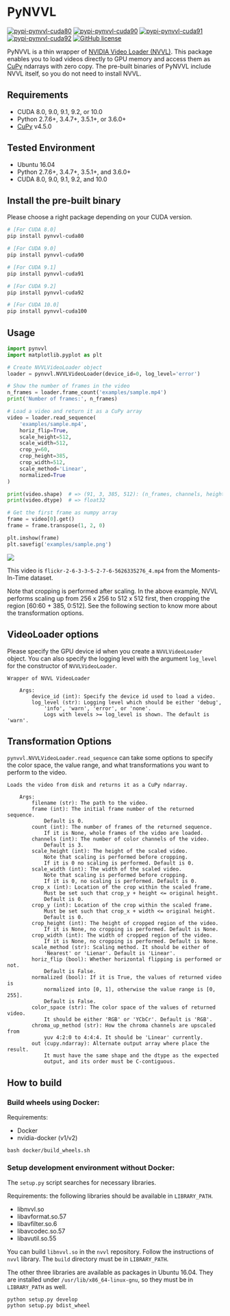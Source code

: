 PyNVVL
======
[![pypi-pynvvl-cuda80](https://img.shields.io/pypi/v/pynvvl-cuda80.svg)](https://pypi.org/project/pynvvl-cuda80)
[![pypi-pynvvl-cuda90](https://img.shields.io/pypi/v/pynvvl-cuda90.svg)](https://pypi.org/project/pynvvl-cuda90)
[![pypi-pynvvl-cuda91](https://img.shields.io/pypi/v/pynvvl-cuda91.svg)](https://pypi.org/project/pynvvl-cuda91)
[![pypi-pynvvl-cuda92](https://img.shields.io/pypi/v/pynvvl-cuda92.svg)](https://pypi.org/project/pynvvl-cuda92)
[![GitHub license](https://img.shields.io/github/license/mitmul/pynvvl.svg)](https://github.com/mitmul/pynvvl)

PyNVVL is a thin wrapper of [NVIDIA Video Loader (NVVL)](https://github.com/NVIDIA/nvvl). This package enables you to load videos directly to GPU memory and access them as [CuPy](https://github.com/cupy/cupy) ndarrays with zero copy. The pre-built binaries of PyNVVL include NVVL itself, so you do not need to install NVVL.

## Requirements

- CUDA 8.0, 9.0, 9.1, 9.2, or 10.0
- Python 2.7.6+, 3.4.7+, 3.5.1+, or 3.6.0+
- [CuPy](https://github.com/cupy/cupy) v4.5.0

## Tested Environment

- Ubuntu 16.04
- Python 2.7.6+, 3.4.7+, 3.5.1+, and 3.6.0+
- CUDA 8.0, 9.0, 9.1, 9.2, and 10.0

## Install the pre-built binary

Please choose a right package depending on your CUDA version.

```bash
# [For CUDA 8.0]
pip install pynvvl-cuda80

# [For CUDA 9.0]
pip install pynvvl-cuda90

# [For CUDA 9.1]
pip install pynvvl-cuda91

# [For CUDA 9.2]
pip install pynvvl-cuda92

# [For CUDA 10.0]
pip install pynvvl-cuda100
```

## Usage

```python
import pynvvl
import matplotlib.pyplot as plt

# Create NVVLVideoLoader object
loader = pynvvl.NVVLVideoLoader(device_id=0, log_level='error')

# Show the number of frames in the video
n_frames = loader.frame_count('examples/sample.mp4')
print('Number of frames:', n_frames)

# Load a video and return it as a CuPy array
video = loader.read_sequence(
    'examples/sample.mp4',
    horiz_flip=True,
    scale_height=512,
    scale_width=512,
    crop_y=60,
    crop_height=385,
    crop_width=512,
    scale_method='Linear',
    normalized=True
)

print(video.shape)  # => (91, 3, 385, 512): (n_frames, channels, height, width)
print(video.dtype)  # => float32

# Get the first frame as numpy array
frame = video[0].get()
frame = frame.transpose(1, 2, 0)

plt.imshow(frame)
plt.savefig('examples/sample.png')
```

![](https://github.com/mitmul/pynvvl/raw/master/examples/sample.png)

This video is `flickr-2-6-3-3-5-2-7-6-5626335276_4.mp4` from the Moments-In-Time dataset.

Note that cropping is performed after scaling. In the above example, NVVL performs scaling up from 256 x 256 to 512 x 512 first, then cropping the region [60:60 + 385, 0:512]. See the following section to know more about the transformation options.

## VideoLoader options

Please specify the GPU device id when you create a `NVVLVideoLoader` object.
You can also specify the logging level with the argument `log_level` for the constructor of `NVVLVideoLoader`.

```
Wrapper of NVVL VideoLoader

    Args:
        device_id (int): Specify the device id used to load a video.
        log_level (str): Logging level which should be either 'debug',
            'info', 'warn', 'error', or 'none'.
            Logs with levels >= log_level is shown. The default is 'warn'.
```

## Transformation Options

`pynvvl.NVVLVideoLoader.read_sequence` can take some options to specify the color space, the value range, and what transformations you want to perform to the video.

```
Loads the video from disk and returns it as a CuPy ndarray.

    Args:
        filename (str): The path to the video.
        frame (int): The initial frame number of the returned sequence.
            Default is 0.
        count (int): The number of frames of the returned sequence.
            If it is None, whole frames of the video are loaded.
        channels (int): The number of color channels of the video.
            Default is 3.
        scale_height (int): The height of the scaled video.
            Note that scaling is performed before cropping.
            If it is 0 no scaling is performed. Default is 0.
        scale_width (int): The width of the scaled video.
            Note that scaling is performed before cropping.
            If it is 0, no scaling is performed. Default is 0.
        crop_x (int): Location of the crop within the scaled frame.
            Must be set such that crop_y + height <= original height.
            Default is 0.
        crop_y (int): Location of the crop within the scaled frame.
            Must be set such that crop_x + width <= original height.
            Default is 0.
        crop_height (int): The height of cropped region of the video.
            If it is None, no cropping is performed. Default is None.
        crop_width (int): The width of cropped region of the video.
            If it is None, no cropping is performed. Default is None.
        scale_method (str): Scaling method. It should be either of
            'Nearest' or 'Lienar'. Default is 'Linear'.
        horiz_flip (bool): Whether horizontal flipping is performed or not.
            Default is False.
        normalized (bool): If it is True, the values of returned video is
            normalized into [0, 1], otherwise the value range is [0, 255].
            Default is False.
        color_space (str): The color space of the values of returned video.
            It should be either 'RGB' or 'YCbCr'. Default is 'RGB'.
        chroma_up_method (str): How the chroma channels are upscaled from
            yuv 4:2:0 to 4:4:4. It should be 'Linear' currently.
        out (cupy.ndarray): Alternate output array where place the result.
            It must have the same shape and the dtype as the expected
            output, and its order must be C-contiguous.
```

## How to build

### Build wheels using Docker: 

Requirements:

- Docker
- nvidia-docker (v1/v2)

```
bash docker/build_wheels.sh
```

### Setup development environment without Docker:

The `setup.py` script searches for necessary libraries.

Requirements: the following libraries should be available in `LIBRARY_PATH`.

- libnvvl.so
- libavformat.so.57
- libavfilter.so.6
- libavcodec.so.57
- libavutil.so.55

You can build `libnvvl.so` in the `nvvl` repository. Follow the instructions
of `nvvl` library. The `build` directory must be in `LIBRARY_PATH`.

The other three libraries are available as packages in Ubuntu 16.04.
They are installed under `/usr/lib/x86_64-linux-gnu`, so they must be in `LIBRARY_PATH` as well.

```
python setup.py develop
python setup.py bdist_wheel
```
